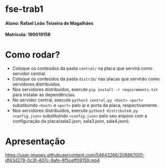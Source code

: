 # fse-trab1
#### Aluno: Rafael Leão Teixeira de Magalhães
#### Matrícula: 190019158

# Como rodar?

- Coloque os conteúdos da pasta `central/` na placa que servirá como servidor central.  
- Coloque os conteúdos da pasta `distrib/` nas placas que servirão como servidores distribuídos.
- Nos servidores distribuidos, execute `pip install -r requirements.txt` para instalar as dependências.
- No servidor central, execute `python3 central.py <host> <port>` substituindo `<host>` e `<port>` pelo ip e porta da placa, respectivamente.
- Nos servidores distribuídos, execute `python3 distributed.py <config.json>` substituindo `<config.json>` pelo seu arquivo com a configuração da placa(sala2.json, sala3.json, sala4.json).

# Apresentação
https://user-images.githubusercontent.com/54643266/208867001-df43d278-0c3f-407c-9afe-6f5ceff09159.mp4

